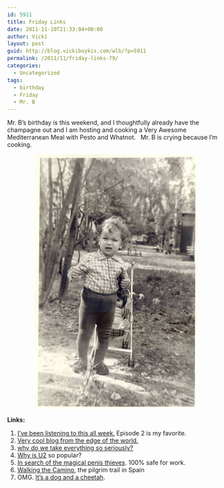 ```yaml
---
id: 5911
title: Friday Links
date: 2011-11-10T21:33:04+00:00
author: Vicki
layout: post
guid: http://blog.vickiboykis.com/wlb/?p=5911
permalink: /2011/11/friday-links-79/
categories:
  - Uncategorized
tags:
  - birthday
  - Friday
  - Mr. B
---
```

Mr. B&#8217;s birthday is this weekend, and I thoughtfully already have the champagne out and I am hosting and cooking a Very Awesome Mediterranean Meal with Pesto and Whatnot.   Mr. B is crying because I&#8217;m cooking.

<p style="text-align: center;">
  <a href="https://raw.githubusercontent.com/veekaybee/wlb/gh-pages/assets/images/2011/11/01.jpg"><img class="aligncenter size-full wp-image-5912" title="01" src="https://raw.githubusercontent.com/veekaybee/wlb/gh-pages/assets/images/2011/11/01.jpg" alt="" width="379" height="589" /></a>
</p>

**Links:**

  1. <a href="http://www.youtube.com/watch?v=iJ4T9CQA0UM" target="_blank">I&#8217;ve been listening to this all week.</a> Episode 2 is my favorite.
  2. <a href="http://inuvikphotos.ca/" target="_blank">Very cool blog from the edge of the world.</a>
  3. <a href="http://blogs.phillymag.com/the_philly_post/2011/11/08/jonathan-franzen-main-line-housewives/" target="_blank">why do we take everything so seriously?</a>
  4. <a href="http://www.quora.com/Why-is-U2-so-popular" target="_blank">Why is U2</a> so popular?
  5. <a href="http://www.harpers.org/archive/2008/06/0082063" target="_blank">In search of the magical penis thieves</a>. 100% safe for work.
  6. <a href="http://www.themorningnews.org/article/we-must-walk-the-camino-together" target="_blank">Walking the Camino</a>, the pilgrim trail in Spain
  7. OMG. <a href="http://www.youtube.com/watch?v=VojiiR7xlJw&feature=related" target="_blank">It&#8217;s a dog and a cheetah</a>.